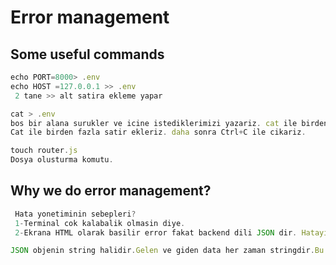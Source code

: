 # Error management

## Some useful commands

```jsx
echo PORT=8000> .env
echo HOST =127.0.0.1 >> .env
 2 tane >> alt satira ekleme yapar

cat > .env
bos bir alana surukler ve icine istediklerimizi yazariz. cat ile birden fazla satir ekleriz.
Cat ile birden fazla satir ekleriz. daha sonra Ctrl+C ile cikariz.

touch router.js
Dosya olusturma komutu.
```

## Why we do error management?

```jsx
 Hata yonetiminin sebepleri?
 1-Terminal cok kalabalik olmasin diye.
 2-Ekrana HTML olarak basilir error fakat backend dili JSON dir. Hatayi JSON olarak gormek icin.

JSON objenin string halidir.Gelen ve giden data her zaman stringdir.Bu yuzden objeyi JSON'a ceviririz.

```

```jsx

```

```jsx

```

```jsx

```

```jsx

```

```jsx

```
